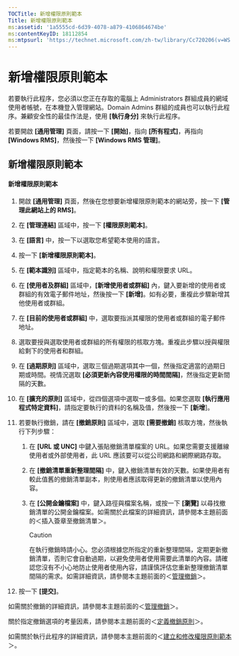 ```yaml
---
TOCTitle: 新增權限原則範本
Title: 新增權限原則範本
ms:assetid: '1a5555cd-6d39-4078-a879-4106864674be'
ms:contentKeyID: 18112854
ms:mtpsurl: 'https://technet.microsoft.com/zh-tw/library/Cc720206(v=WS.10)'
---
```


新增權限原則範本
================

若要執行此程序，您必須以您正在存取的電腦上 Administrators 群組成員的網域使用者帳號，在本機登入管理網站。Domain Admins 群組的成員也可以執行此程序。兼顧安全性的最佳作法是，使用 **\[執行身分\]** 來執行此程序。

若要開啟 **\[通用管理\]** 頁面，請按一下 **\[開始\]**，指向 **\[所有程式\]**，再指向 **\[Windows RMS\]**，然後按一下 **\[Windows RMS 管理\]**。

新增權限原則範本
----------------

#### 新增權限原則範本

1.  開啟 **\[通用管理\]** 頁面，然後在您想要新增權限原則範本的網站旁，按一下 **\[管理此網站上的 RMS\]**。

2.  在 **\[管理連結\]** 區域中，按一下 **\[權限原則範本\]**。

3.  在 **\[語言\]** 中，按一下以選取您希望範本使用的語言。

4.  按一下 **\[新增權限原則範本\]**。

5.  在 **\[範本識別\]** 區域中，指定範本的名稱、說明和權限要求 URL。

6.  在 **\[使用者及群組\]** 區域中，**\[新增使用者或群組\]** 內，鍵入要新增的使用者或群組的有效電子郵件地址，然後按一下 **\[新增\]**。如有必要，重複此步驟新增其他使用者或群組。

7.  在 **\[目前的使用者或群組\]** 中，選取要指派其權限的使用者或群組的電子郵件地址。

8.  選取要授與選取使用者或群組的所有權限的核取方塊。重複此步驟以授與權限給剩下的使用者和群組。

9.  在 **\[過期原則\]** 區域中，選取三個過期選項其中一個，然後指定適當的過期日期或時間。視情況選取 **\[必須更新內容使用權限的時間間隔\]**，然後指定更新間隔的天數。

10. 在 **\[擴充的原則\]** 區域中，從四個選項中選取一或多個。如果您選取 **\[執行應用程式特定資料\]**，請指定要執行的資料的名稱及值，然後按一下 **\[新增**\]。

11. 若要執行撤銷，請在 **\[撤銷原則\]** 區域中，選取 **\[需要撤銷\]** 核取方塊，然後執行下列步驟：

    1.  在 **\[URL 或 UNC\]** 中鍵入張貼撤銷清單檔案的 URL。如果您需要支援離線使用者或外部使用者，此 URL 應該要可以從公司網路和網際網路存取。
    2.  在 **\[撤銷清單重新整理間隔\]** 中，鍵入撤銷清單有效的天數。如果使用者有較此值舊的撤銷清單副本，則使用者應該取得更新的撤銷清單以使用內容。
    3.  在 **\[公開金鑰檔案\]** 中，鍵入路徑與檔案名稱，或按一下 **\[瀏覽\]** 以尋找撤銷清單的公開金鑰檔案。如需關於此檔案的詳細資訊，請參閱本主題前面的＜插入簽章至撤銷清單＞。  
    
        > [!CAUTION]  
        > 在執行撤銷時請小心。您必須根據您所指定的重新整理間隔，定期更新撤銷清單，否則它會自動過期，以避免使用者使用需要此清單的內容。請確認您沒有不小心地防止使用者使用內容，請謹慎評估您重新整理撤銷清單間隔的需求。如需詳細資訊，請參閱本主題前面的＜[管理撤銷](https://technet.microsoft.com/df732a7d-1fb0-4845-87ca-fab4bc5f98a0)＞。  

12. 按一下 **\[提交\]**。

如需關於撤銷的詳細資訊，請參閱本主題前面的＜[管理撤銷](https://technet.microsoft.com/df732a7d-1fb0-4845-87ca-fab4bc5f98a0)＞。

關於指定撤銷選項的考量因素，請參閱本主題前面的＜[定義撤銷原則](https://technet.microsoft.com/e2fffe9f-def7-439b-a8aa-43f8a065813d)＞。

如需關於執行此程序的詳細資訊，請參閱本主題前面的＜[建立和修改權限原則範本](https://technet.microsoft.com/6014176f-ef71-4d29-b3e3-da129c18563d)＞。
